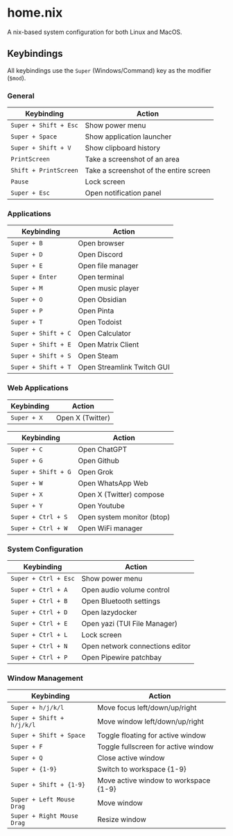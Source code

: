 # home.nix

A nix-based system configuration for both Linux and MacOS.

## Keybindings

All keybindings use the `Super` (Windows/Command) key as the modifier (`$mod`).

### General

| Keybinding | Action |
|---|---|
| `Super + Shift + Esc` | Show power menu |
| `Super + Space` | Show application launcher |
| `Super + Shift + V` | Show clipboard history |
| `PrintScreen` | Take a screenshot of an area |
| `Shift + PrintScreen` | Take a screenshot of the entire screen |
| `Pause` | Lock screen |
| `Super + Esc` | Open notification panel |

### Applications

| Keybinding | Action |
|---|---|
| `Super + B` | Open browser |
| `Super + D` | Open Discord |
| `Super + E` | Open file manager |
| `Super + Enter` | Open terminal |
| `Super + M` | Open music player |
| `Super + O` | Open Obsidian |
| `Super + P` | Open Pinta |
| `Super + T` | Open Todoist |
| `Super + Shift + C` | Open Calculator |
| `Super + Shift + E` | Open Matrix Client |
| `Super + Shift + S` | Open Steam |
| `Super + Shift + T` | Open Streamlink Twitch GUI |

### Web Applications

| Keybinding | Action |
|---|---|
| `Super + X` | Open X (Twitter) |

| Keybinding | Action |
|---|---|
| `Super + C` | Open ChatGPT |
| `Super + G` | Open Github |
| `Super + Shift + G` | Open Grok |
| `Super + W` | Open WhatsApp Web |
| `Super + X` | Open X (Twitter) compose |
| `Super + Y` | Open Youtube |
| `Super + Ctrl + S` | Open system monitor (btop) |
| `Super + Ctrl + W` | Open WiFi manager |

### System Configuration

| Keybinding | Action |
|---|---|
| `Super + Ctrl + Esc` | Show power menu |
| `Super + Ctrl + A` | Open audio volume control |
| `Super + Ctrl + B` | Open Bluetooth settings |
| `Super + Ctrl + D` | Open lazydocker |
| `Super + Ctrl + E` | Open yazi (TUI File Manager) |
| `Super + Ctrl + L` | Lock screen |
| `Super + Ctrl + N` | Open network connections editor |
| `Super + Ctrl + P` | Open Pipewire patchbay |


### Window Management

| Keybinding | Action |
|---|---|
| `Super + h/j/k/l` | Move focus left/down/up/right |
| `Super + Shift + h/j/k/l` | Move window left/down/up/right |
| `Super + Shift + Space` | Toggle floating for active window |
| `Super + F` | Toggle fullscreen for active window |
| `Super + Q` | Close active window |
| `Super + {1-9}` | Switch to workspace {1-9} |
| `Super + Shift + {1-9}` | Move active window to workspace {1-9} |
| `Super + Left Mouse Drag` | Move window |
| `Super + Right Mouse Drag` | Resize window |
